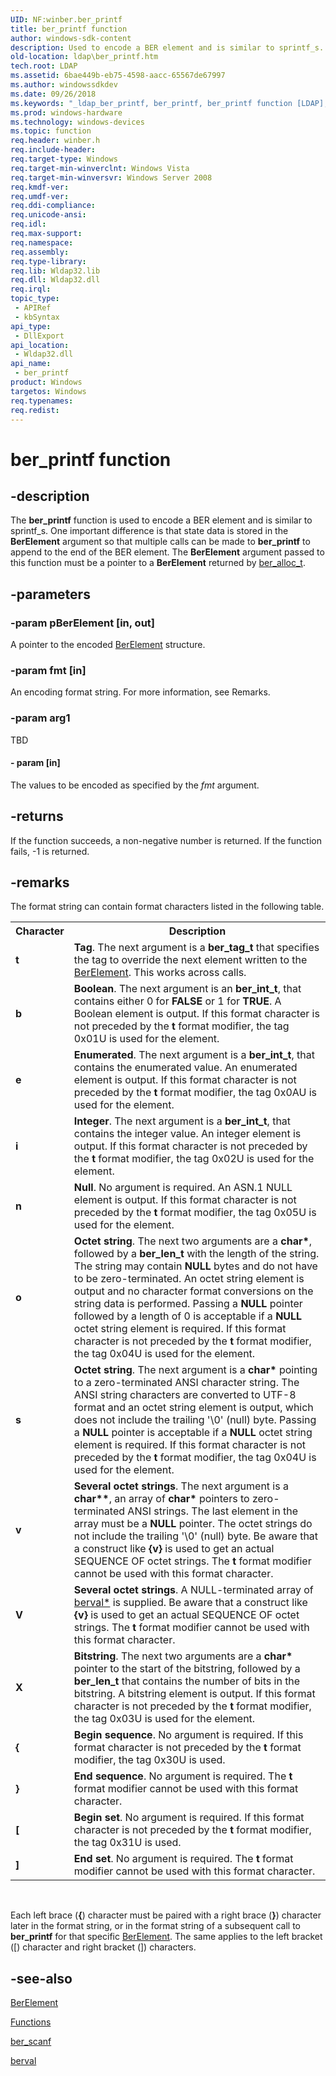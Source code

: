 ```yaml
---
UID: NF:winber.ber_printf
title: ber_printf function
author: windows-sdk-content
description: Used to encode a BER element and is similar to sprintf_s.
old-location: ldap\ber_printf.htm
tech.root: LDAP
ms.assetid: 6bae449b-eb75-4598-aacc-65567de67997
ms.author: windowssdkdev
ms.date: 09/26/2018
ms.keywords: "_ldap_ber_printf, ber_printf, ber_printf function [LDAP], ldap.ber__printf, ldap.ber_printf, winber/ber_printf"
ms.prod: windows-hardware
ms.technology: windows-devices
ms.topic: function
req.header: winber.h
req.include-header: 
req.target-type: Windows
req.target-min-winverclnt: Windows Vista
req.target-min-winversvr: Windows Server 2008
req.kmdf-ver: 
req.umdf-ver: 
req.ddi-compliance: 
req.unicode-ansi: 
req.idl: 
req.max-support: 
req.namespace: 
req.assembly: 
req.type-library: 
req.lib: Wldap32.lib
req.dll: Wldap32.dll
req.irql: 
topic_type:
 - APIRef
 - kbSyntax
api_type:
 - DllExport
api_location:
 - Wldap32.dll
api_name:
 - ber_printf
product: Windows
targetos: Windows
req.typenames: 
req.redist: 
---
```


# ber_printf function


## -description


The <b>ber_printf</b> function is  used to encode a BER element and is similar to  sprintf_s. One important difference is that state data is stored in the <b>BerElement</b> argument so that multiple calls can be made to <b>ber_printf</b> to append to the end of the BER element. The <b>BerElement</b> argument passed to this function must be a pointer to a <b>BerElement</b> returned by 
<a href="https://msdn.microsoft.com/2a6fd54a-5ef7-49e3-98dd-da26bd98f89b">ber_alloc_t</a>.


## -parameters




### -param pBerElement [in, out]

A pointer to the encoded <a href="https://msdn.microsoft.com/491bdf54-0b45-4324-93fc-35fe15155a3d">BerElement</a> structure.


### -param fmt [in]

An encoding format string. For more information, see Remarks.


### -param arg1

TBD




#### - param [in]

The values to be encoded as specified by the <i>fmt</i> argument.


## -returns



If the function succeeds, a non-negative number is returned. If the function fails,  -1 is returned.




## -remarks



The format string can contain format characters listed in the following table.

<table>
<tr>
<th> Character</th>
<th>Description</th>
</tr>
<tr>
<td><b>t</b></td>
<td><b>Tag</b>. The next argument is a <b>ber_tag_t</b> that specifies the tag to override the next element written to the <a href="https://msdn.microsoft.com/491bdf54-0b45-4324-93fc-35fe15155a3d">BerElement</a>. This works across calls.</td>
</tr>
<tr>
<td><b>b</b></td>
<td><b>Boolean</b>. The next argument is an <b>ber_int_t</b>, that contains either 0 for <b>FALSE</b> or 1 for <b>TRUE</b>. A Boolean element is output. If this format character is not preceded by the <b>t</b> format modifier, the tag 0x01U is used for the element.</td>
</tr>
<tr>
<td><b>e</b></td>
<td><b>Enumerated</b>. The next argument is a <b>ber_int_t</b>, that contains the enumerated value. An enumerated element is output. If this format character is not preceded by the <b>t</b> format modifier, the tag 0x0AU is used for the element.</td>
</tr>
<tr>
<td><b>i</b></td>
<td><b>Integer</b>. The next argument is a <b>ber_int_t</b>, that contains the integer value. An integer element is output. If this format character is not preceded by the <b>t</b> format modifier, the tag 0x02U is used for the element.</td>
</tr>
<tr>
<td><b>n</b></td>
<td><b>Null</b>. No argument is required. An ASN.1 NULL element is output. If this format character is not preceded by the <b>t</b> format modifier, the tag 0x05U is used for the element.</td>
</tr>
<tr>
<td><b>o</b></td>
<td><b>Octet string</b>. The next two arguments are a <b>char*</b>, followed by a <b>ber_len_t</b> with the length of the string. The string may contain <b>NULL</b> bytes and do not have to be zero-terminated. An octet string element is output and no character format conversions on the string data is performed. Passing a <b>NULL</b> pointer followed by a length of 0 is acceptable if a <b>NULL</b> octet string element is required. If this format character is not preceded by the <b>t</b> format modifier, the tag 0x04U is used for the element.</td>
</tr>
<tr>
<td><b>s</b></td>
<td><b>Octet string</b>. The next argument is a <b>char*</b> pointing to a zero-terminated ANSI character string.     The ANSI string characters are converted to UTF-8 format and an octet string element is output, which does not include the trailing '\0' (null) byte.  Passing a <b>NULL</b> pointer is acceptable if a <b>NULL</b> octet string element is required. If this format character is not preceded by the <b>t</b> format modifier, the tag 0x04U is used for the element.</td>
</tr>
<tr>
<td><b>v</b></td>
<td><b>Several octet strings</b>. The next argument is a <b>char**</b>, an array of <b>char*</b> pointers to zero-terminated ANSI strings. The last element in the array must be a <b>NULL</b> pointer. The octet strings do not include the trailing '\0' (null) byte. Be aware that a construct like <b>{</b><b>v</b><b>}</b> is used to get an actual SEQUENCE OF octet strings. The <b>t</b> format modifier cannot be used with this format character.</td>
</tr>
<tr>
<td><b>V</b></td>
<td><b>Several octet strings</b>. A NULL-terminated array of <a href="https://msdn.microsoft.com/1f279905-ab02-4a8b-9b77-e8ea2b56e882">berval*</a> is supplied. Be aware that a construct like <b>{</b><b>v</b><b>}</b> is used to get an actual SEQUENCE OF octet strings. The <b>t</b> format modifier cannot be used with this format character.</td>
</tr>
<tr>
<td><b>X</b></td>
<td><b>Bitstring</b>. The next two arguments are a <b>char*</b> pointer to the start of the bitstring, followed by a <b>ber_len_t</b> that contains the number of bits in the bitstring. A bitstring element is output. If this format character is not preceded by the <b>t</b> format modifier, the tag 0x03U is used for the element.</td>
</tr>
<tr>
<td><b>{</b></td>
<td><b>Begin sequence</b>. No argument is required. If this format character is not preceded by the <b>t</b> format modifier, the tag 0x30U is used.</td>
</tr>
<tr>
<td><b>}</b></td>
<td><b>End sequence</b>. No argument is required. The <b>t</b> format modifier cannot be used with this format character.</td>
</tr>
<tr>
<td><b>[</b></td>
<td><b>Begin set</b>. No argument is required. If this format character is not preceded by the <b>t</b> format modifier, the tag 0x31U is used.</td>
</tr>
<tr>
<td><b>]</b></td>
<td><b>End set</b>. No argument is required. The <b>t</b> format modifier cannot be used with this format character.</td>
</tr>
</table>
 

Each left brace (<b>{</b>) character must be paired with a right brace (<b>}</b>) character later in the format string, or in the format string of a subsequent call to <b>ber_printf</b> for that specific <a href="https://msdn.microsoft.com/491bdf54-0b45-4324-93fc-35fe15155a3d">BerElement</a>. The same applies to the left bracket ([) character and right bracket (]) characters.




## -see-also




<a href="https://msdn.microsoft.com/491bdf54-0b45-4324-93fc-35fe15155a3d">BerElement</a>



<a href="https://msdn.microsoft.com/7a0040ea-f8f3-4378-8371-49768714d762">Functions</a>



<a href="https://msdn.microsoft.com/bca69428-27e1-4028-bfcd-ad67bee672cc">ber_scanf</a>



<a href="https://msdn.microsoft.com/1f279905-ab02-4a8b-9b77-e8ea2b56e882">berval</a>
 

 

